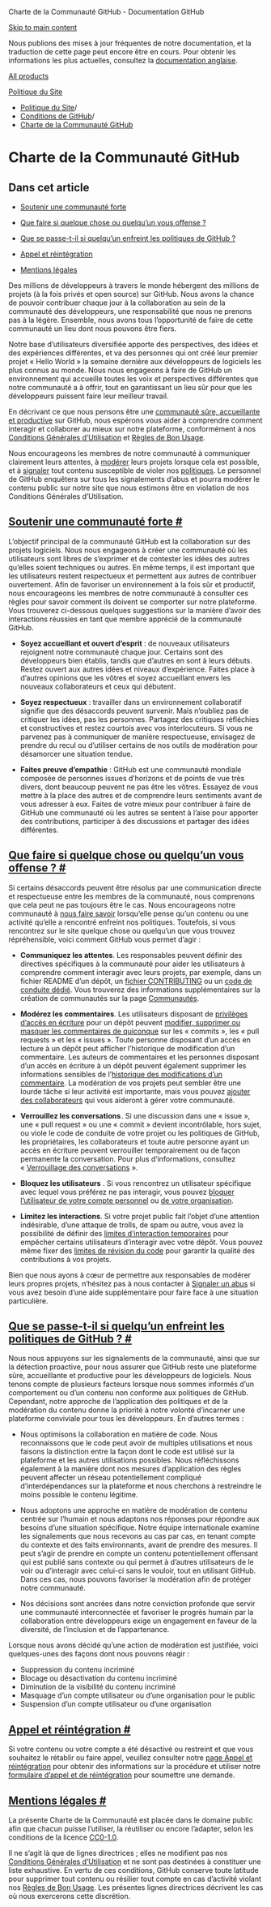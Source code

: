 Charte de la Communauté GitHub - Documentation GitHub

[Skip to main content](#main-content)

Nous publions des mises à jour fréquentes de notre documentation, et la traduction de cette page peut encore être en cours. Pour obtenir les informations les plus actuelles, consultez la [documentation anglaise](/en).

[All products](/fr)

[Politique du Site](/fr/site-policy)

* [Politique du Site](/fr/site-policy)/
* [Conditions de GitHub](/fr/site-policy/github-terms)/
* [Charte de la Communauté GitHub](/fr/site-policy/github-terms/github-community-guidelines)

Charte de la Communauté GitHub
==========

Dans cet article
----------

* [Soutenir une communauté forte](#maintaining-a-strong-community)

* [Que faire si quelque chose ou quelqu’un vous offense ?](#what-if-something-or-someone-offends-you)

* [Que se passe-t-il si quelqu’un enfreint les politiques de GitHub ?](#what-happens-if-someone-violates-githubs-policies)

* [Appel et réintégration](#appeal-and-reinstatement)

* [Mentions légales](#legal-notices)

Des millions de développeurs à travers le monde hébergent des millions de projets (à la fois privés et open source) sur GitHub. Nous avons la chance de pouvoir contribuer chaque jour à la collaboration au sein de la communauté des développeurs, une responsabilité que nous ne prenons pas à la légère. Ensemble, nous avons tous l’opportunité de faire de cette communauté un lieu dont nous pouvons être fiers.

Notre base d’utilisateurs diversifiée apporte des perspectives, des idées et des expériences différentes, et va des personnes qui ont créé leur premier projet « Hello World » la semaine dernière aux développeurs de logiciels les plus connus au monde. Nous nous engageons à faire de GitHub un environnement qui accueille toutes les voix et perspectives différentes que notre communauté a à offrir, tout en garantissant un lieu sûr pour que les développeurs puissent faire leur meilleur travail.

En décrivant ce que nous pensons être une [communauté sûre, accueillante et productive](https://opensource.guide/building-community/) sur GitHub, nous espérons vous aider à comprendre comment interagir et collaborer au mieux sur notre plateforme, conformément à nos [Conditions Générales d’Utilisation](/fr/site-policy/github-terms/github-terms-of-service) et [Règles de Bon Usage](/fr/site-policy/acceptable-use-policies/github-acceptable-use-policies).

Nous encourageons les membres de notre communauté à communiquer clairement leurs attentes, à [modérer](#what-if-something-or-someone-offends-you) leurs projets lorsque cela est possible, et à [signaler](https://github.com/contact/report-abuse) tout contenu susceptible de violer nos [politiques](/fr/site-policy/github-terms/github-terms-of-service). Le personnel de GitHub enquêtera sur tous les signalements d’abus et pourra modérer le contenu public sur notre site que nous estimons être en violation de nos Conditions Générales d’Utilisation.

[Soutenir une communauté forte #](#maintaining-a-strong-community)
----------

L’objectif principal de la communauté GitHub est la collaboration sur des projets logiciels. Nous nous engageons à créer une communauté où les utilisateurs sont libres de s’exprimer et de contester les idées des autres qu’elles soient techniques ou autres. En même temps, il est important que les utilisateurs restent respectueux et permettent aux autres de contribuer ouvertement. Afin de favoriser un environnement à la fois sûr et productif, nous encourageons les membres de notre communauté à consulter ces règles pour savoir comment ils doivent se comporter sur notre plateforme. Vous trouverez ci-dessous quelques suggestions sur la manière d’avoir des interactions réussies en tant que membre apprécié de la communauté GitHub.

* **Soyez accueillant et ouvert d’esprit** : de nouveaux utilisateurs rejoignent notre communauté chaque jour. Certains sont des développeurs bien établis, tandis que d’autres en sont à leurs débuts. Restez ouvert aux autres idées et niveaux d’expérience. Faites place à d’autres opinions que les vôtres et soyez accueillant envers les nouveaux collaborateurs et ceux qui débutent.

* **Soyez respectueux** : travailler dans un environnement collaboratif signifie que des désaccords peuvent survenir. Mais n’oubliez pas de critiquer les idées, pas les personnes. Partagez des critiques réfléchies et constructives et restez courtois avec vos interlocuteurs. Si vous ne parvenez pas à communiquer de manière respectueuse, envisagez de prendre du recul ou d’utiliser certains de nos outils de modération pour désamorcer une situation tendue.

* **Faites preuve d’empathie** : GitHub est une communauté mondiale composée de personnes issues d’horizons et de points de vue très divers, dont beaucoup peuvent ne pas être les vôtres. Essayez de vous mettre à la place des autres et de comprendre leurs sentiments avant de vous adresser à eux. Faites de votre mieux pour contribuer à faire de GitHub une communauté où les autres se sentent à l’aise pour apporter des contributions, participer à des discussions et partager des idées différentes.

[Que faire si quelque chose ou quelqu’un vous offense ? #](#what-if-something-or-someone-offends-you)
----------

Si certains désaccords peuvent être résolus par une communication directe et respectueuse entre les membres de la communauté, nous comprenons que cela peut ne pas toujours être le cas. Nous encourageons notre communauté à [nous faire savoir](https://support.github.com/contact/report-abuse?category=report-abuse&report=other&report_type=unspecified) lorsqu’elle pense qu’un contenu ou une activité qu’elle a rencontré enfreint nos politiques. Toutefois, si vous rencontrez sur le site quelque chose ou quelqu’un que vous trouvez répréhensible, voici comment GitHub vous permet d’agir :

* **Communiquez les attentes**. Les responsables peuvent définir des directives spécifiques à la communauté pour aider les utilisateurs à comprendre comment interagir avec leurs projets, par exemple, dans un fichier README d’un dépôt, un [fichier CONTRIBUTING](/fr/communities/setting-up-your-project-for-healthy-contributions/setting-guidelines-for-repository-contributors) ou un [code de conduite dédié](/fr/communities/setting-up-your-project-for-healthy-contributions/adding-a-code-of-conduct-to-your-project). Vous trouverez des informations supplémentaires sur la création de communautés sur la page [Communautés](/fr/communities).

* **Modérez les commentaires**. Les utilisateurs disposant de [privilèges d’accès en écriture](/fr/organizations/managing-user-access-to-your-organizations-repositories/repository-roles-for-an-organization) pour un dépôt peuvent [modifier, supprimer ou masquer les commentaires de quiconque](/fr/communities/moderating-comments-and-conversations/managing-disruptive-comments) sur les « commits », les « pull requests » et les « issues ». Toute personne disposant d’un accès en lecture à un dépôt peut afficher l’historique de modification d’un commentaire. Les auteurs de commentaires et les personnes disposant d’un accès en écriture à un dépôt peuvent également supprimer les informations sensibles de l’[historique des modifications d’un commentaire](/fr/communities/moderating-comments-and-conversations/tracking-changes-in-a-comment). La modération de vos projets peut sembler être une lourde tâche si leur activité est importante, mais vous pouvez [ajouter des collaborateurs](/fr/account-and-profile/setting-up-and-managing-your-personal-account-on-github/managing-personal-account-settings/permission-levels-for-a-personal-account-repository#collaborator-access-for-a-repository-owned-by-a-personal-account) qui vous aideront à gérer votre communauté.

* **Verrouillez les conversations** . Si une discussion dans une « issue », une « pull request » ou une « commit » devient incontrôlable, hors sujet, ou viole le code de conduite de votre projet ou les politiques de GitHub, les propriétaires, les collaborateurs et toute autre personne ayant un accès en écriture peuvent verrouiller temporairement ou de façon permanente la conversation. Pour plus d’informations, consultez « [Verrouillage des conversations](/fr/communities/moderating-comments-and-conversations/locking-conversations) ».

* **Bloquez les utilisateurs** . Si vous rencontrez un utilisateur spécifique avec lequel vous préférez ne pas interagir, vous pouvez [bloquer l’utilisateur de votre compte personnel](/fr/communities/maintaining-your-safety-on-github/blocking-a-user-from-your-personal-account) ou [de votre organisation](/fr/communities/maintaining-your-safety-on-github/blocking-a-user-from-your-organization).

* **Limitez les interactions**. Si votre projet public fait l’objet d’une attention indésirable, d’une attaque de trolls, de spam ou autre, vous avez la possibilité de définir des [limites d’interaction temporaires](/fr/communities/moderating-comments-and-conversations/limiting-interactions-in-your-repository) pour empêcher certains utilisateurs d’interagir avec votre dépôt. Vous pouvez même fixer des [limites de révision du code](https://github.blog/2021-11-01-github-keeps-getting-better-for-open-source-maintainers/#preventing-drive-by-pull-request-approvals-and-requested-changes) pour garantir la qualité des contributions à vos projets.

Bien que nous ayons à cœur de permettre aux responsables de modérer leurs propres projets, n’hésitez pas à nous contacter à [Signaler un abus](https://github.com/contact/report-abuse) si vous avez besoin d’une aide supplémentaire pour faire face à une situation particulière.

[Que se passe-t-il si quelqu’un enfreint les politiques de GitHub ? #](#what-happens-if-someone-violates-githubs-policies)
----------

Nous nous appuyons sur les signalements de la communauté, ainsi que sur la détection proactive, pour nous assurer que GitHub reste une plateforme sûre, accueillante et productive pour les développeurs de logiciels. Nous tenons compte de plusieurs facteurs lorsque nous sommes informés d’un comportement ou d’un contenu non conforme aux politiques de GitHub. Cependant, notre approche de l’application des politiques et de la modération du contenu donne la priorité à notre volonté d’incarner une plateforme conviviale pour tous les développeurs. En d’autres termes :

* Nous optimisons la collaboration en matière de code. Nous reconnaissons que le code peut avoir de multiples utilisations et nous faisons la distinction entre la façon dont le code est utilisé sur la plateforme et les autres utilisations possibles. Nous réfléchissons également à la manière dont nos mesures d’application des règles peuvent affecter un réseau potentiellement compliqué d’interdépendances sur la plateforme et nous cherchons à restreindre le moins possible le contenu légitime.

* Nous adoptons une approche en matière de modération de contenu centrée sur l’humain et nous adaptons nos réponses pour répondre aux besoins d’une situation spécifique. Notre équipe internationale examine les signalements que nous recevons au cas par cas, en tenant compte du contexte et des faits environnants, avant de prendre des mesures. Il peut s’agir de prendre en compte un contenu potentiellement offensant qui est publié sans contexte ou qui permet à d’autres utilisateurs de le voir ou d’interagir avec celui-ci sans le vouloir, tout en utilisant GitHub. Dans ces cas, nous pouvons favoriser la modération afin de protéger notre communauté.

* Nos décisions sont ancrées dans notre conviction profonde que servir une communauté interconnectée et favoriser le progrès humain par la collaboration entre développeurs exige un engagement en faveur de la diversité, de l’inclusion et de l’appartenance.

Lorsque nous avons décidé qu’une action de modération est justifiée, voici quelques-unes des façons dont nous pouvons réagir :

* Suppression du contenu incriminé
* Blocage ou désactivation du contenu incriminé
* Diminution de la visibilité du contenu incriminé
* Masquage d’un compte utilisateur ou d’une organisation pour le public
* Suspension d’un compte utilisateur ou d’une organisation

[Appel et réintégration #](#appeal-and-reinstatement)
----------

Si votre contenu ou votre compte a été désactivé ou restreint et que vous souhaitez le rétablir ou faire appel, veuillez consulter notre [page Appel et réintégration](/fr/site-policy/acceptable-use-policies/github-appeal-and-reinstatement) pour obtenir des informations sur la procédure et utiliser notre [formulaire d’appel et de réintégration](https://support.github.com/contact/reinstatement) pour soumettre une demande.

[Mentions légales #](#legal-notices)
----------

La présente Charte de la Communauté est placée dans le domaine public afin que chacun puisse l’utiliser, la réutiliser ou encore l’adapter, selon les conditions de la licence [CC0-1.0](https://creativecommons.org/publicdomain/zero/1.0/).

Il ne s’agit là que de lignes directrices ; elles ne modifient pas nos [Conditions Générales d’Utilisation](/fr/site-policy/github-terms/github-terms-of-service) et ne sont pas destinées à constituer une liste exhaustive. En vertu de ces conditions, GitHub conserve toute latitude pour supprimer tout contenu ou résilier tout compte en cas d’activité violant nos [Règles de Bon Usage](/fr/site-policy/acceptable-use-policies/github-acceptable-use-policies). Les présentes lignes directrices décrivent les cas où nous exercerons cette discrétion.
